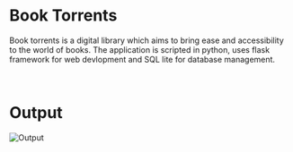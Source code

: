 # Book Torrents
Book torrents is a digital library which aims to bring ease and accessibility to the world of books. The application is scripted in python, uses flask framework for web devlopment and SQL lite for database management.

<br>

# Output

![Output](https://github.com/Shivraj-123/BookTorrents/assets/110761368/50bf0376-5705-4510-86fb-ce7507a5613d)
